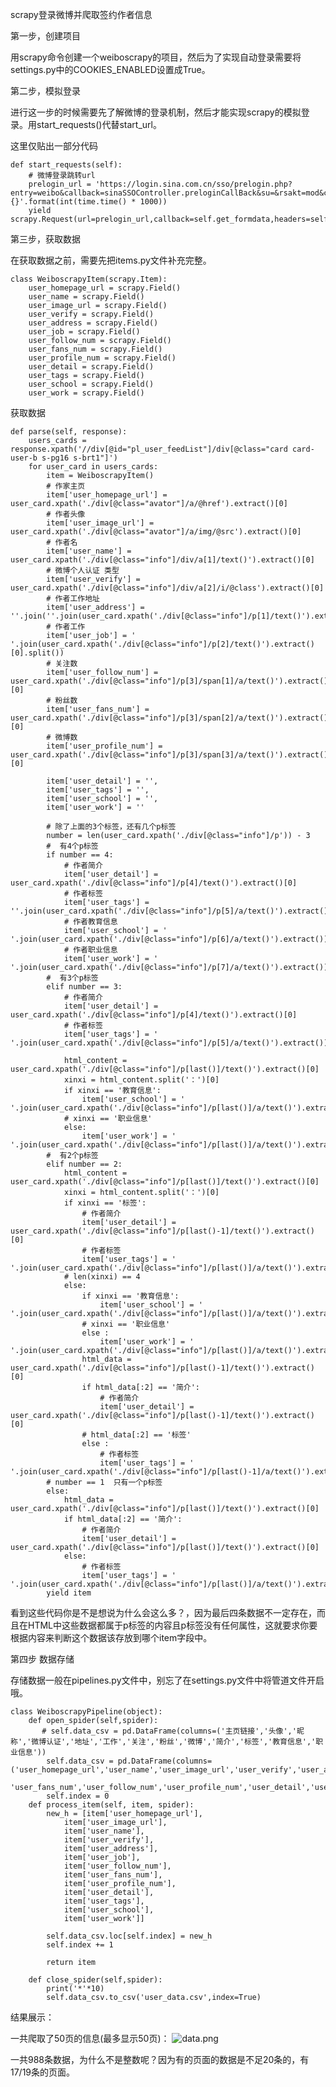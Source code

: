 scrapy登录微博并爬取签约作者信息

第一步，创建项目

用scrapy命令创建一个weiboscrapy的项目，然后为了实现自动登录需要将settings.py中的COOKIES_ENABLED设置成True。

第二步，模拟登录

进行这一步的时候需要先了解微博的登录机制，然后才能实现scrapy的模拟登录。用start_requests()代替start_url。

这里仅贴出一部分代码

    def start_requests(self):
        # 微博登录跳转url
        prelogin_url = 'https://login.sina.com.cn/sso/prelogin.php?entry=weibo&callback=sinaSSOController.preloginCallBack&su=&rsakt=mod&client=ssologin.js(v1.4.19)&_={}'.format(int(time.time() * 1000))  
        yield scrapy.Request(url=prelogin_url,callback=self.get_formdata,headers=self.headers)

第三步，获取数据

在获取数据之前，需要先把items.py文件补充完整。

    class WeiboscrapyItem(scrapy.Item):
        user_homepage_url = scrapy.Field()
        user_name = scrapy.Field()
        user_image_url = scrapy.Field()
        user_verify = scrapy.Field()
        user_address = scrapy.Field()
        user_job = scrapy.Field()
        user_follow_num = scrapy.Field()
        user_fans_num = scrapy.Field()
        user_profile_num = scrapy.Field()
        user_detail = scrapy.Field()
        user_tags = scrapy.Field()
        user_school = scrapy.Field()
        user_work = scrapy.Field()

获取数据

    def parse(self, response):
        users_cards = response.xpath('//div[@id="pl_user_feedList"]/div[@class="card card-user-b s-pg16 s-brt1"]')
        for user_card in users_cards:
            item = WeiboscrapyItem()
            # 作家主页
            item['user_homepage_url'] = user_card.xpath('./div[@class="avator"]/a/@href').extract()[0]
            # 作者头像
            item['user_image_url'] = user_card.xpath('./div[@class="avator"]/a/img/@src').extract()[0]
            # 作者名
            item['user_name'] = user_card.xpath('./div[@class="info"]/div/a[1]/text()').extract()[0]
            # 微博个人认证 类型
            item['user_verify'] = user_card.xpath('./div[@class="info"]/div/a[2]/i/@class').extract()[0]
            # 作者工作地址
            item['user_address'] = ''.join(''.join(user_card.xpath('./div[@class="info"]/p[1]/text()').extract()).split())
            # 作者工作
            item['user_job'] = ' '.join(user_card.xpath('./div[@class="info"]/p[2]/text()').extract()[0].split())
            # 关注数
            item['user_follow_num'] = user_card.xpath('./div[@class="info"]/p[3]/span[1]/a/text()').extract()[0]
            # 粉丝数
            item['user_fans_num'] = user_card.xpath('./div[@class="info"]/p[3]/span[2]/a/text()').extract()[0]
            # 微博数
            item['user_profile_num'] = user_card.xpath('./div[@class="info"]/p[3]/span[3]/a/text()').extract()[0]
            
            item['user_detail'] = '',
            item['user_tags'] = '',
            item['user_school'] = '',
            item['user_work'] = ''
            
            # 除了上面的3个标签，还有几个p标签
            number = len(user_card.xpath('./div[@class="info"]/p')) - 3
            #  有4个p标签
            if number == 4:
                # 作者简介
                item['user_detail'] = user_card.xpath('./div[@class="info"]/p[4]/text()').extract()[0]
                # 作者标签
                item['user_tags'] = ''.join(user_card.xpath('./div[@class="info"]/p[5]/a/text()').extract())
                # 作者教育信息
                item['user_school'] = ' '.join(user_card.xpath('./div[@class="info"]/p[6]/a/text()').extract())
                # 作者职业信息
                item['user_work'] = ' '.join(user_card.xpath('./div[@class="info"]/p[7]/a/text()').extract())
            #  有3个p标签
            elif number == 3:
                # 作者简介
                item['user_detail'] = user_card.xpath('./div[@class="info"]/p[4]/text()').extract()[0]
                # 作者标签
                item['user_tags'] = ' '.join(user_card.xpath('./div[@class="info"]/p[5]/a/text()').extract())
                
                html_content = user_card.xpath('./div[@class="info"]/p[last()]/text()').extract()[0]
                xinxi = html_content.split('：')[0]
                if xinxi == '教育信息':
                    item['user_school'] = ' '.join(user_card.xpath('./div[@class="info"]/p[last()]/a/text()').extract())
                # xinxi == '职业信息'
                else:
                    item['user_work'] = ' '.join(user_card.xpath('./div[@class="info"]/p[last()]/a/text()').extract())
            #  有2个p标签
            elif number == 2:
                html_content = user_card.xpath('./div[@class="info"]/p[last()]/text()').extract()[0]
                xinxi = html_content.split('：')[0]
                if xinxi == '标签':
                    # 作者简介
                    item['user_detail'] = user_card.xpath('./div[@class="info"]/p[last()-1]/text()').extract()[0]
                    # 作者标签
                    item['user_tags'] = ' '.join(user_card.xpath('./div[@class="info"]/p[last()]/a/text()').extract())
                # len(xinxi) == 4
                else:
                    if xinxi == '教育信息':
                        item['user_school'] = ' '.join(user_card.xpath('./div[@class="info"]/p[last()]/a/text()').extract())
                    # xinxi == '职业信息'
                    else :
                        item['user_work'] = ' '.join(user_card.xpath('./div[@class="info"]/p[last()]/a/text()').extract())
                    html_data = user_card.xpath('./div[@class="info"]/p[last()-1]/text()').extract()[0]
                    if html_data[:2] == '简介':
                        # 作者简介
                        item['user_detail'] = user_card.xpath('./div[@class="info"]/p[last()-1]/text()').extract()[0]
                    # html_data[:2] == '标签'
                    else :
                        # 作者标签
                        item['user_tags'] = ' '.join(user_card.xpath('./div[@class="info"]/p[last()-1]/a/text()').extract())
            # number == 1  只有一个p标签
            else:
                html_data = user_card.xpath('./div[@class="info"]/p[last()]/text()').extract()[0]
                if html_data[:2] == '简介':
                    # 作者简介
                    item['user_detail'] = user_card.xpath('./div[@class="info"]/p[last()]/text()').extract()[0]
                else:
                    # 作者标签
                    item['user_tags'] = ' '.join(user_card.xpath('./div[@class="info"]/p[last()]/a/text()').extract())
            yield item

看到这些代码你是不是想说为什么会这么多？，因为最后四条数据不一定存在，而且在HTML中这些数据都属于p标签的内容且p标签没有任何属性，这就要求你要根据内容来判断这个数据该存放到哪个item字段中。

第四步 数据存储

存储数据一般在pipelines.py文件中，别忘了在settings.py文件中将管道文件开启哦。

    class WeiboscrapyPipeline(object):
        def open_spider(self,spider):
           # self.data_csv = pd.DataFrame(columns=('主页链接','头像','昵称','微博认证','地址','工作','关注','粉丝','微博','简介','标签','教育信息','职业信息'))
            self.data_csv = pd.DataFrame(columns=('user_homepage_url','user_name','user_image_url','user_verify','user_address','user_job',
                     'user_fans_num','user_follow_num','user_profile_num','user_detail','user_school','user_tags','user_work'))
            self.index = 0
        def process_item(self, item, spider):
            new_h = [item['user_homepage_url'],
                item['user_image_url'],
                item['user_name'],
                item['user_verify'],
                item['user_address'],
                item['user_job'],
                item['user_follow_num'],
                item['user_fans_num'],
                item['user_profile_num'],
                item['user_detail'],
                item['user_tags'],
                item['user_school'],
                item['user_work']]
        
            self.data_csv.loc[self.index] = new_h
            self.index += 1
       
            return item
    
        def close_spider(self,spider):
            print('*'*10)
            self.data_csv.to_csv('user_data.csv',index=True)

结果展示：

一共爬取了50页的信息(最多显示50页)：
![data.png](https://upload-images.jianshu.io/upload_images/14750449-5cd070d46a381014.png?imageMogr2/auto-orient/strip%7CimageView2/2/w/1240)

一共988条数据，为什么不是整数呢？因为有的页面的数据是不足20条的，有17/19条的页面。

